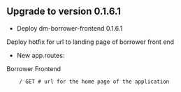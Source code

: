 ## Upgrade to version 0.1.6.1

* Deploy dm-borrower-frontend 0.1.6.1

Deploy hotfix for url to landing page of borrower front end

* New app.routes:

Borrower Frontend
```
    / GET # url for the home page of the application
```

